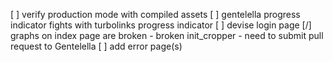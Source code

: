 
[ ] verify production mode with compiled assets
[ ] gentelella progress indicator fights with turbolinks progress indicator
[ ] devise login page
[/] graphs on index page are broken - broken init_cropper
    - need to submit pull request to Gentelella
[ ] add error page(s)
